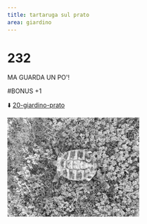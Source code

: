 ```yaml
---
title: tartaruga sul prato
area: giardino
---
```

# 232
MA GUARDA UN PO'!

#BONUS +1

⬇️ [20-giardino-prato](20-giardino-prato.md)

![foto_134](../_assets/preview/foto_134.jpg)